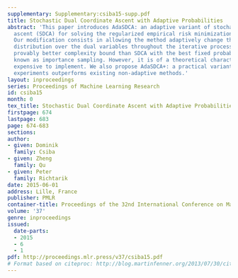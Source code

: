 ```yaml
---
supplementary: Supplementary:csiba15-supp.pdf
title: Stochastic Dual Coordinate Ascent with Adaptive Probabilities
abstract: 'This paper introduces AdaSDCA: an adaptive variant of stochastic dual coordinate
  ascent (SDCA) for solving the regularized empirical risk minimization problems.
  Our modification consists in allowing the method adaptively change the probability
  distribution over the dual variables throughout the iterative process. AdaSDCA achieves
  provably better complexity bound than SDCA with the best fixed probability distribution,
  known as importance sampling. However, it is of a theoretical character as it is
  expensive to implement. We also propose AdaSDCA+: a practical variant which in our
  experiments outperforms existing non-adaptive methods.'
layout: inproceedings
series: Proceedings of Machine Learning Research
id: csiba15
month: 0
tex_title: Stochastic Dual Coordinate Ascent with Adaptive Probabilities
firstpage: 674
lastpage: 683
page: 674-683
sections: 
author:
- given: Dominik
  family: Csiba
- given: Zheng
  family: Qu
- given: Peter
  family: Richtarik
date: 2015-06-01
address: Lille, France
publisher: PMLR
container-title: Proceedings of the 32nd International Conference on Machine Learning
volume: '37'
genre: inproceedings
issued:
  date-parts:
  - 2015
  - 6
  - 1
pdf: http://proceedings.mlr.press/v37/csiba15.pdf
# Format based on citeproc: http://blog.martinfenner.org/2013/07/30/citeproc-yaml-for-bibliographies/
---
```

